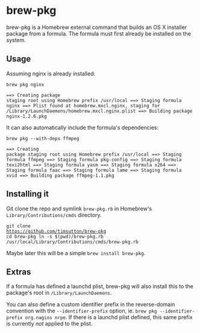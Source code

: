 # brew-pkg

brew-pkg is a Homebrew external command that builds an OS X installer package from a formula. The formula must first already be installed on the system.

## Usage

Assuming nginx is already installed:

`brew pkg nginx`
<code><pre>==> Creating package staging root using Homebrew prefix /usr/local
==> Staging formula nginx
==> Plist found at homebrew.mxcl.nginx, staging for /Library/LaunchDaemons/homebrew.mxcl.nginx.plist
==> Building package nginx-1.2.6.pkg</pre></code>

It can also automatically include the formula's dependencies:

`brew pkg --with-deps ffmpeg`
<code><pre>==> Creating package staging root using Homebrew prefix /usr/local
==> Staging formula ffmpeg
==> Staging formula pkg-config
==> Staging formula texi2html
==> Staging formula yasm
==> Staging formula x264
==> Staging formula faac
==> Staging formula lame
==> Staging formula xvid
==> Building package ffmpeg-1.1.pkg</pre></code>

## Installing it

Git clone the repo and symlink `brew-pkg.rb` in Homebrew's `Library/Contributions/cmds` directory.
<code><pre>git clone https://github.com/timsutton/brew-pkg
cd brew-pkg
ln -s $(pwd)/brew-pkg.rb /usr/local/Library/Contributions/cmds/brew-pkg.rb</pre></code>

Maybe later this will be a simple `brew install brew-pkg`.

## Extras

If a formula has defined a launchd plist, brew-pkg will also install this to the package's root in `/Library/LaunchDaemons`.

You can also define a custom identifier prefix in the reverse-domain convention with the `--identifier-prefix` option, ie. `brew pkg --identifier-prefix org.nagios nrpe`. If there is a launchd plist defined, this same prefix is currently _not_ applied to the plist.
